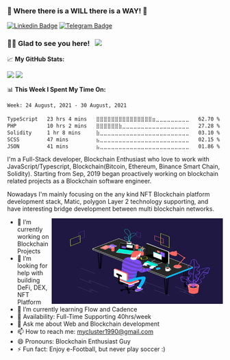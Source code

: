 ### 👋 Where there is a WILL there is a WAY! 👋

[![Linkedin Badge](https://img.shields.io/badge/-LinkedIn-0e76a8?style=flat-square&logo=Linkedin&logoColor=white)](https://www.linkedin.com/in/cluster-lee-63ba041b3/)
[![Telegram Badge](https://img.shields.io/badge/-Telegram-0088cc?style=flat-square&logo=Telegram&logoColor=white)](https://t.me/ClusterH)

### 👨👩 Glad to see you here! &nbsp; ![](https://visitor-badge.glitch.me/badge?page_id=ClusterH.ClusterH)

📈 **My GitHub Stats:**

<p>
  <img height="180em" src="https://github-readme-stats.vercel.app/api?username=ClusterH&theme=tokyonight&show_icons=true&hide_border=true&&count_private=true&include_all_commits=true" />
  <img height="180em" src="https://github-readme-stats.vercel.app/api/top-langs/?username=ClusterH&theme=tokyonight&show_icons=true&hide_border=true&layout=compact&langs_count=8&hide=hack,postscript" />
</p>

📊 **This Week I Spent My Time On:**
<!--START_SECTION:waka-->
```text
Week: 24 August, 2021 - 30 August, 2021

TypeScript   23 hrs 4 mins   ⣿⣿⣿⣿⣿⣿⣿⣿⣿⣿⣿⣿⣿⣿⣿⣶⣀⣀⣀⣀⣀⣀⣀⣀⣀   62.70 % 
PHP          10 hrs 2 mins   ⣿⣿⣿⣿⣿⣿⣷⣀⣀⣀⣀⣀⣀⣀⣀⣀⣀⣀⣀⣀⣀⣀⣀⣀⣀   27.28 % 
Solidity     1 hr 8 mins     ⣷⣀⣀⣀⣀⣀⣀⣀⣀⣀⣀⣀⣀⣀⣀⣀⣀⣀⣀⣀⣀⣀⣀⣀⣀   03.10 % 
SCSS         47 mins         ⣦⣀⣀⣀⣀⣀⣀⣀⣀⣀⣀⣀⣀⣀⣀⣀⣀⣀⣀⣀⣀⣀⣀⣀⣀   02.15 % 
JSON         41 mins         ⣦⣀⣀⣀⣀⣀⣀⣀⣀⣀⣀⣀⣀⣀⣀⣀⣀⣀⣀⣀⣀⣀⣀⣀⣀   01.86 % 
```
<!--END_SECTION:waka-->

I'm a Full-Stack developer, Blockchain Enthusiast who love to work with JavaScript/Typescript, Blockchain(Bitcoin, Ethereum, Binance Smart Chain, Solidity).
Starting from Sep, 2019 began proactively working on blockchain related projects as a Blockchain software engineer.

Nowadays I'm mainly focusing on the any kind NFT Blockchain platform development stack, Matic, polygon Layer 2 technology supporting, and have interesting bridge development between multi blockchain networks.

<img align="right" alt="GIF" src="https://github.com/ClusterH/ClusterH/blob/master/dev.gif?raw=true" width="400" height="200" />

- 🔭 I’m currently working on Blockchain Projects
- 🤔 I’m looking for help with building DeFi, DEX, NFT Platform
- 🌱 I’m currently learning Flow and Cadence
- 🚀 Availability: Full-Time Supporting 40hrs/week
- 💬 Ask me about Web and Blockchain development
- 📫 How to reach me: mycluster1990@gmail.com
- 😄 Pronouns: Blockchain Enthusiast Guy
- ⚡ Fun fact: Enjoy e-Football, but never play soccer :)

